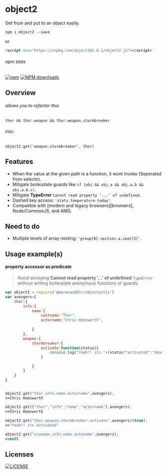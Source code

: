 # object2
Get from and put to an object easily.


```shell
npm i object2 --save
```

or

```html
<script src="https://unpkg.com/object2@1.0.1/object2.js"></script>
```


###### npm stats

[![npm](https://img.shields.io/npm/v/object2.svg)](https://www.npmjs.org/package/object2) [![NPM downloads](https://img.shields.io/npm/dm/object2.svg)](https://www.npmjs.org/package/object2) 


## Overview

###### allows you to refactor this:

    thor && thor.weapon && thor.weapon.stormbreaker 

###### into:

    object2.get('weapon.stormbreaker', thor)


## Features

  - When the value at the given path is a function, it wont invoke (Seperated from selectn).
  - Mitigate boilerplate guards like `if (obj && obj.a && obj.a.b && obj.a.b.c)`.
  - Mitigate **TypeError** `Cannot read property '...' of undefined`.
  - Dashed key access: `'stats.temperature-today'`.
  - Compatible with [modern and legacy browsers][browsers], Node/CommonJS, and AMD.

## Need to do
  - Multiple levels of array nesting: `'group[0].section.a.seat[3]'`.
  
## Usage example(s)

#### property accessor as predicate
> Avoid annoying __Cannot read property '...' of undefined__ `TypeError` without writing boilerplate anonymous functions or guards.

```js
var object2 = require('@maranac0d3r/objectutils')
var avengers={
    thor:{
        info:{
            name:{
                castname:"Thor",
                actorname:"Chris Hemsworth",
                
            }
        },
        weapon:{
            stormbreaker:{
                activate:function(status){
                    console.log("Yeah!! its "+(status?"activated":"deactivated"));
                }

            }
        }
    }
}


object2.get("thor.info.name.actorname",avengers);
=>Chris Hemsworth

object2.get(["thor","info","name","actorname"],avengers);
=>Chris Hemsworth

object2.get("thor.weapon.stormbreaker.activate",avengers)(true);
=>"Yeah!! its activated"

object2.get("ironman.info.name.actoname",avengers);
=>null
```

## Licenses
[![LICENSE](http://img.shields.io/npm/l/object2.svg)](license)
